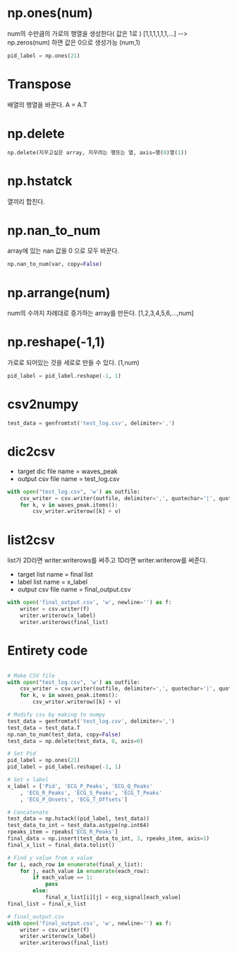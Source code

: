 # np.ones(num)
num의 수만큼의 가로의 행열을 생성한다( 값은 1로 )
[1,1,1,1,1,1,...]
--> np.zeros(num) 하면 값은 0으로 생성가능
(num,1)

```python
pid_label = np.ones(21)
```

# Transpose
배열의 행열을 바꾼다.
A = A.T

# np.delete
```python
np.delete(지우고싶은 array, 지우려는 행또는 열, axis=행(0)열(1))
```

# np.hstatck
열끼리 합친다.

# np.nan_to_num
array에 있는 nan 값을 0 으로 모두 바꾼다.
```python
np.nan_to_num(var, copy=False)
```

# np.arrange(num)
num의 수까지 차례대로 증가하는 array를 만든다.
[1,2,3,4,5,6,...,num]

# np.reshape(-1,1)
가로로 되어있는 것을 세로로 만들 수 있다.
(1,num)

```python
pid_label = pid_label.reshape(-1, 1)
```

# csv2numpy
```python
test_data = genfromtxt('test_log.csv', delimiter=',')
```

# dic2csv
* target dic file name = waves_peak
* output csv file name = test_log.csv

```python
with open("test_log.csv", 'w') as outfile:
    csv_writer = csv.writer(outfile, delimiter=',', quotechar='|', quoting=csv.QUOTE_MINIMAL)
    for k, v in waves_peak.items():
        csv_writer.writerow([k] + v)

```

# list2csv
list가 2D라면 writer.writerows를 써주고 
1D라면 writer.writerow를 써준다.
* target list name = final list
* label list name = x_label
* output csv file name = final_output.csv

```python
with open('final_output.csv', 'w', newline='') as f:
    writer = csv.writer(f)
    writer.writerow(x_label)
    writer.writerows(final_list)
```



# Entirety code
```python

# Make CSV file
with open("test_log.csv", 'w') as outfile:
    csv_writer = csv.writer(outfile, delimiter=',', quotechar='|', quoting=csv.QUOTE_MINIMAL)
    for k, v in waves_peak.items():
        csv_writer.writerow([k] + v)

# Modify csv by making to numpy
test_data = genfromtxt('test_log.csv', delimiter=',')
test_data = test_data.T
np.nan_to_num(test_data, copy=False)
test_data = np.delete(test_data, 0, axis=0)

# Set Pid
pid_label = np.ones(21)
pid_label = pid_label.reshape(-1, 1)

# Set x label
x_label = ['Pid', 'ECG_P_Peaks', 'ECG_Q_Peaks'
    , 'ECG_R_Peaks', 'ECG_S_Peaks', 'ECG_T_Peaks'
    , 'ECG_P_Onsets', 'ECG_T_Offsets']

# Concatenate
test_data = np.hstack((pid_label, test_data))
test_data_to_int = test_data.astype(np.int64)
rpeaks_item = rpeaks['ECG_R_Peaks']
final_data = np.insert(test_data_to_int, 3, rpeaks_item, axis=1)
final_x_list = final_data.tolist()

# Find y value from x value
for i, each_row in enumerate(final_x_list):
    for j, each_value in enumerate(each_row):
        if each_value == 1:
            pass
        else:
            final_x_list[i][j] = ecg_signal[each_value]
final_list = final_x_list

# final_output.csv
with open('final_output.csv', 'w', newline='') as f:
    writer = csv.writer(f)
    writer.writerow(x_label)
    writer.writerows(final_list)

```
